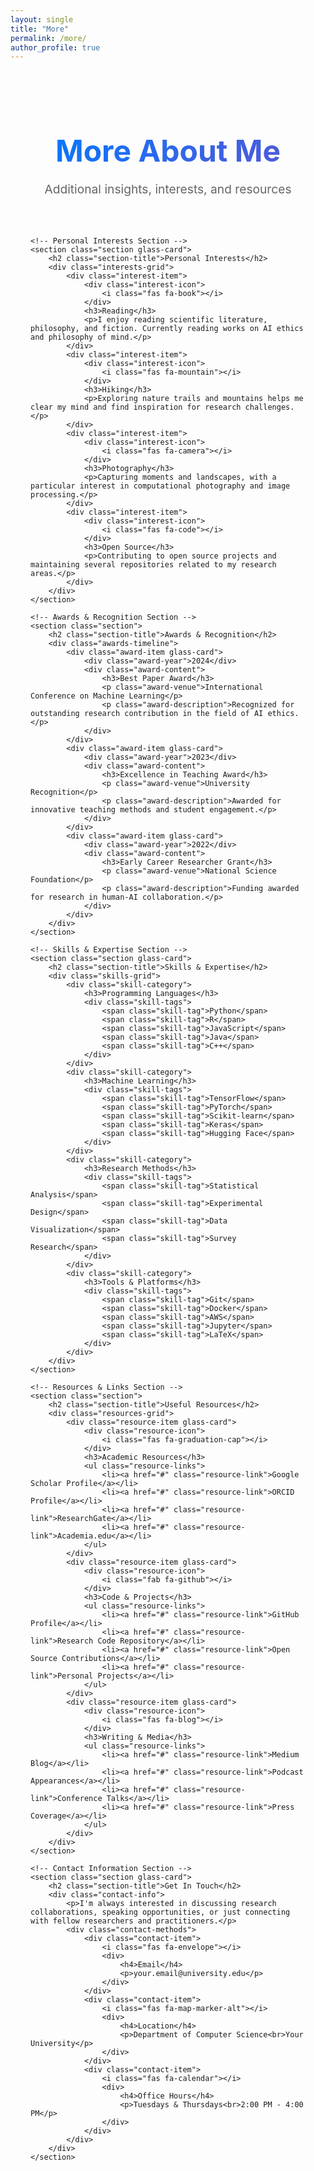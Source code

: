 ```yaml
---
layout: single
title: "More"
permalink: /more/
author_profile: true
---
```


<div class="more-page">
    <div class="hero-section-small">
        <h1 class="page-title">More About Me</h1>
        <p class="page-subtitle">Additional insights, interests, and resources</p>
    </div>

    <!-- Personal Interests Section -->
    <section class="section glass-card">
        <h2 class="section-title">Personal Interests</h2>
        <div class="interests-grid">
            <div class="interest-item">
                <div class="interest-icon">
                    <i class="fas fa-book"></i>
                </div>
                <h3>Reading</h3>
                <p>I enjoy reading scientific literature, philosophy, and fiction. Currently reading works on AI ethics and philosophy of mind.</p>
            </div>
            <div class="interest-item">
                <div class="interest-icon">
                    <i class="fas fa-mountain"></i>
                </div>
                <h3>Hiking</h3>
                <p>Exploring nature trails and mountains helps me clear my mind and find inspiration for research challenges.</p>
            </div>
            <div class="interest-item">
                <div class="interest-icon">
                    <i class="fas fa-camera"></i>
                </div>
                <h3>Photography</h3>
                <p>Capturing moments and landscapes, with a particular interest in computational photography and image processing.</p>
            </div>
            <div class="interest-item">
                <div class="interest-icon">
                    <i class="fas fa-code"></i>
                </div>
                <h3>Open Source</h3>
                <p>Contributing to open source projects and maintaining several repositories related to my research areas.</p>
            </div>
        </div>
    </section>

    <!-- Awards & Recognition Section -->
    <section class="section">
        <h2 class="section-title">Awards & Recognition</h2>
        <div class="awards-timeline">
            <div class="award-item glass-card">
                <div class="award-year">2024</div>
                <div class="award-content">
                    <h3>Best Paper Award</h3>
                    <p class="award-venue">International Conference on Machine Learning</p>
                    <p class="award-description">Recognized for outstanding research contribution in the field of AI ethics.</p>
                </div>
            </div>
            <div class="award-item glass-card">
                <div class="award-year">2023</div>
                <div class="award-content">
                    <h3>Excellence in Teaching Award</h3>
                    <p class="award-venue">University Recognition</p>
                    <p class="award-description">Awarded for innovative teaching methods and student engagement.</p>
                </div>
            </div>
            <div class="award-item glass-card">
                <div class="award-year">2022</div>
                <div class="award-content">
                    <h3>Early Career Researcher Grant</h3>
                    <p class="award-venue">National Science Foundation</p>
                    <p class="award-description">Funding awarded for research in human-AI collaboration.</p>
                </div>
            </div>
        </div>
    </section>

    <!-- Skills & Expertise Section -->
    <section class="section glass-card">
        <h2 class="section-title">Skills & Expertise</h2>
        <div class="skills-grid">
            <div class="skill-category">
                <h3>Programming Languages</h3>
                <div class="skill-tags">
                    <span class="skill-tag">Python</span>
                    <span class="skill-tag">R</span>
                    <span class="skill-tag">JavaScript</span>
                    <span class="skill-tag">Java</span>
                    <span class="skill-tag">C++</span>
                </div>
            </div>
            <div class="skill-category">
                <h3>Machine Learning</h3>
                <div class="skill-tags">
                    <span class="skill-tag">TensorFlow</span>
                    <span class="skill-tag">PyTorch</span>
                    <span class="skill-tag">Scikit-learn</span>
                    <span class="skill-tag">Keras</span>
                    <span class="skill-tag">Hugging Face</span>
                </div>
            </div>
            <div class="skill-category">
                <h3>Research Methods</h3>
                <div class="skill-tags">
                    <span class="skill-tag">Statistical Analysis</span>
                    <span class="skill-tag">Experimental Design</span>
                    <span class="skill-tag">Data Visualization</span>
                    <span class="skill-tag">Survey Research</span>
                </div>
            </div>
            <div class="skill-category">
                <h3>Tools & Platforms</h3>
                <div class="skill-tags">
                    <span class="skill-tag">Git</span>
                    <span class="skill-tag">Docker</span>
                    <span class="skill-tag">AWS</span>
                    <span class="skill-tag">Jupyter</span>
                    <span class="skill-tag">LaTeX</span>
                </div>
            </div>
        </div>
    </section>

    <!-- Resources & Links Section -->
    <section class="section">
        <h2 class="section-title">Useful Resources</h2>
        <div class="resources-grid">
            <div class="resource-item glass-card">
                <div class="resource-icon">
                    <i class="fas fa-graduation-cap"></i>
                </div>
                <h3>Academic Resources</h3>
                <ul class="resource-links">
                    <li><a href="#" class="resource-link">Google Scholar Profile</a></li>
                    <li><a href="#" class="resource-link">ORCID Profile</a></li>
                    <li><a href="#" class="resource-link">ResearchGate</a></li>
                    <li><a href="#" class="resource-link">Academia.edu</a></li>
                </ul>
            </div>
            <div class="resource-item glass-card">
                <div class="resource-icon">
                    <i class="fab fa-github"></i>
                </div>
                <h3>Code & Projects</h3>
                <ul class="resource-links">
                    <li><a href="#" class="resource-link">GitHub Profile</a></li>
                    <li><a href="#" class="resource-link">Research Code Repository</a></li>
                    <li><a href="#" class="resource-link">Open Source Contributions</a></li>
                    <li><a href="#" class="resource-link">Personal Projects</a></li>
                </ul>
            </div>
            <div class="resource-item glass-card">
                <div class="resource-icon">
                    <i class="fas fa-blog"></i>
                </div>
                <h3>Writing & Media</h3>
                <ul class="resource-links">
                    <li><a href="#" class="resource-link">Medium Blog</a></li>
                    <li><a href="#" class="resource-link">Podcast Appearances</a></li>
                    <li><a href="#" class="resource-link">Conference Talks</a></li>
                    <li><a href="#" class="resource-link">Press Coverage</a></li>
                </ul>
            </div>
        </div>
    </section>

    <!-- Contact Information Section -->
    <section class="section glass-card">
        <h2 class="section-title">Get In Touch</h2>
        <div class="contact-info">
            <p>I'm always interested in discussing research collaborations, speaking opportunities, or just connecting with fellow researchers and practitioners.</p>
            <div class="contact-methods">
                <div class="contact-item">
                    <i class="fas fa-envelope"></i>
                    <div>
                        <h4>Email</h4>
                        <p>your.email@university.edu</p>
                    </div>
                </div>
                <div class="contact-item">
                    <i class="fas fa-map-marker-alt"></i>
                    <div>
                        <h4>Location</h4>
                        <p>Department of Computer Science<br>Your University</p>
                    </div>
                </div>
                <div class="contact-item">
                    <i class="fas fa-calendar"></i>
                    <div>
                        <h4>Office Hours</h4>
                        <p>Tuesdays & Thursdays<br>2:00 PM - 4:00 PM</p>
                    </div>
                </div>
            </div>
        </div>
    </section>
</div>

<style>
/* Additional styles for the More page */
.more-page {
    max-width: 1200px;
    margin: 0 auto;
    padding: 2rem;
}

.hero-section-small {
    text-align: center;
    margin-bottom: 4rem;
}

.page-title {
    font-size: 3rem;
    font-weight: 700;
    background: linear-gradient(135deg, #007AFF, #5856d6);
    -webkit-background-clip: text;
    -webkit-text-fill-color: transparent;
    background-clip: text;
    margin-bottom: 1rem;
}

.page-subtitle {
    font-size: 1.2rem;
    color: #666666;
}

.interests-grid {
    display: grid;
    grid-template-columns: repeat(auto-fit, minmax(250px, 1fr));
    gap: 2rem;
}

.interest-item {
    text-align: center;
    padding: 1.5rem;
}

.interest-icon {
    width: 60px;
    height: 60px;
    background: linear-gradient(135deg, #007AFF, #5856d6);
    border-radius: 50%;
    display: flex;
    align-items: center;
    justify-content: center;
    margin: 0 auto 1rem;
    color: white;
    font-size: 1.5rem;
}

.interest-item h3 {
    color: #1a1a1a;
    margin-bottom: 0.5rem;
}

.interest-item p {
    color: #666666;
    line-height: 1.6;
}

.awards-timeline {
    display: flex;
    flex-direction: column;
    gap: 2rem;
}

.award-item {
    display: flex;
    gap: 2rem;
    align-items: flex-start;
    padding: 2rem;
}

.award-year {
    background: #007AFF;
    color: white;
    padding: 0.5rem 1rem;
    border-radius: 20px;
    font-weight: 600;
    min-width: 60px;
    text-align: center;
}

.award-content h3 {
    color: #1a1a1a;
    margin-bottom: 0.5rem;
}

.award-venue {
    color: #007AFF;
    font-weight: 600;
    margin-bottom: 0.5rem;
}

.award-description {
    color: #666666;
    line-height: 1.6;
}

.skills-grid {
    display: grid;
    grid-template-columns: repeat(auto-fit, minmax(300px, 1fr));
    gap: 2rem;
}

.skill-category h3 {
    color: #1a1a1a;
    margin-bottom: 1rem;
}

.skill-tags {
    display: flex;
    flex-wrap: wrap;
    gap: 0.5rem;
}

.skill-tag {
    background: rgba(0, 122, 255, 0.1);
    color: #007AFF;
    padding: 0.4rem 0.8rem;
    border-radius: 15px;
    font-size: 0.9rem;
    font-weight: 500;
}

.resources-grid {
    display: grid;
    grid-template-columns: repeat(auto-fit, minmax(300px, 1fr));
    gap: 2rem;
}

.resource-item {
    padding: 2rem;
    text-align: center;
}

.resource-icon {
    width: 60px;
    height: 60px;
    background: linear-gradient(135deg, #007AFF, #5856d6);
    border-radius: 50%;
    display: flex;
    align-items: center;
    justify-content: center;
    margin: 0 auto 1rem;
    color: white;
    font-size: 1.5rem;
}

.resource-item h3 {
    color: #1a1a1a;
    margin-bottom: 1rem;
}

.resource-links {
    list-style: none;
    padding: 0;
}

.resource-links li {
    margin-bottom: 0.5rem;
}

.resource-link {
    color: #007AFF;
    text-decoration: none;
    font-weight: 500;
}

.resource-link:hover {
    text-decoration: underline;
}

.contact-info p {
    font-size: 1.1rem;
    color: #666666;
    line-height: 1.7;
    margin-bottom: 2rem;
    text-align: center;
}

.contact-methods {
    display: grid;
    grid-template-columns: repeat(auto-fit, minmax(250px, 1fr));
    gap: 2rem;
}

.contact-item {
    display: flex;
    gap: 1rem;
    align-items: flex-start;
}

.contact-item i {
    color: #007AFF;
    font-size: 1.5rem;
    margin-top: 0.2rem;
}

.contact-item h4 {
    color: #1a1a1a;
    margin-bottom: 0.5rem;
}

.contact-item p {
    color: #666666;
    line-height: 1.4;
    margin: 0;
}

@media (max-width: 768px) {
    .page-title {
        font-size: 2.5rem;
    }
    
    .interests-grid {
        grid-template-columns: 1fr;
    }
    
    .award-item {
        flex-direction: column;
        gap: 1rem;
    }
    
    .skills-grid {
        grid-template-columns: 1fr;
    }
    
    .resources-grid {
        grid-template-columns: 1fr;
    }
    
    .contact-methods {
        grid-template-columns: 1fr;
    }
}
</style>